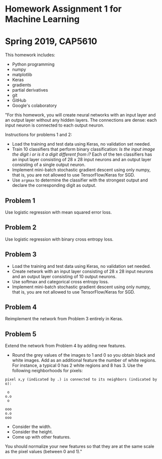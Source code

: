 # Homework Assignment 1 for Machine Learning
# Spring 2019, CAP5610

This homework includes:
- Python programming
- numpy
- matplotlib
- Keras
- gradients
- partial derivatives
- git
- GitHub
- Google's colaboratory

"For this homework, you will create neural networks with an input layer and an output layer without any hidden layers. The connections are dense: each input neuron is connected to each output neuron.

Instructions for problems 1 and 2:
- Load the training and test data using Keras, no validation set needed.
- Train 10 classifiers that perform binary classification: *Is the input image the digit i or is it a digit different from i?* Each of the ten classifiers has an input layer consisting of 28 x 28 input neurons and an output layer consisting of a single output neuron.
- Implement mini-batch stochastic gradient descent using only numpy, that is, you are not allowed to use TensorFlow/Keras for SGD.
- Use ```argmax``` to determine the classifier with the strongest output and declare the corresponding digit as output.

## Problem 1
Use logistic regression with mean squared error loss.

## Problem 2
Use logistic regression with binary cross entropy loss.

## Problem 3
- Load the training and test data using Keras, no validation set needed.
- Create network with an input layer consisting of 28 x 28 input neurons and an output layer consisting of 10 output neurons.
- Use softmax and categorical cross entropy loss.
- Implement mini-batch stochastic gradient descent using only numpy, that is, you are not allowed to use TensorFlow/Keras for SGD.

## Problem 4
Reimplement the network from Problem 3 entirely in Keras.

## Problem 5
Extend the network from Problem 4 by adding new features.
- Round the grey values of the images to 1 and 0 so you obtain black and white images. Add as an additional feature the number of white regions. For instance, a typical 0 has 2 white regions and 8 has 3. Use the following neighborhoods for pixels:

```
pixel x,y (indicated by .) is connected to its neighbors (indicated by o):

 o
o.o  
 o
 
ooo
o.o
ooo
```
- Consider the width.
- Consider the height.
- Come up with other features.

You should normalize your new features so that they are at the same scale as the pixel values (between 0 and 1)."
 
 
